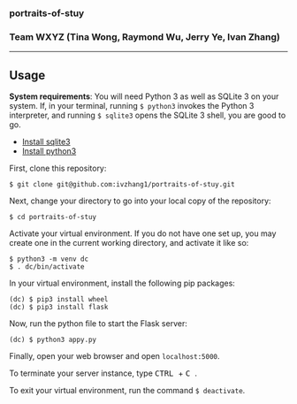 ### portraits-of-stuy
### Team WXYZ (Tina Wong, Raymond Wu, Jerry Ye, Ivan Zhang)
---

## Usage

**System requirements**: You will need Python 3 as well as SQLite 3 on your system. If, in your terminal, running `$ python3` invokes the Python 3 interpreter, and running `$ sqlite3` opens the SQLite 3 shell, you are good to go.
* [Install sqlite3](https://mislav.net/rails/install-sqlite3/ "Install sqlite3")
* [Install python3](https://realpython.com/installing-python/ "Install python3")

First, clone this repository:
```
$ git clone git@github.com:ivzhang1/portraits-of-stuy.git
```

Next, change your directory to go into your local copy of the repository:
```
$ cd portraits-of-stuy
```

Activate your virtual environment. If you do not have one set up, you may create one in the current working directory, and activate it like so:
```
$ python3 -m venv dc
$ . dc/bin/activate
```

In your virtual environment, install the following pip packages:
```
(dc) $ pip3 install wheel
(dc) $ pip3 install flask
```

Now, run the python file to start the Flask server:
```
(dc) $ python3 appy.py
```

Finally, open your web browser and open `localhost:5000`.

To terminate your server instance, type <kbd> CTRL </kbd> + <kbd> C </kbd>.

To exit your virtual environment, run the command `$ deactivate`.